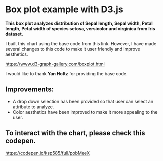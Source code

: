 # Box plot example with D3.js

**This box plot analyzes distribution of Sepal length, Sepal width, Petal length, Petal width of species setosa, versicolor and virginica from Iris dataset.**

I built this chart using the base code from this link. However, I have made several changes to this code to make it user friendly and improve aesthetics.

https://www.d3-graph-gallery.com/boxplot.html

I would like to thank **Yan Holtz** for providing the base code.

## Improvements:

- A drop down selection has been provided so that user can select an attribute to analyze.
- Color aesthetics have been improved to make it more appealing to the user.

## To interact with the chart, please check this codepen.

https://codepen.io/ksp585/full/pobMeeX
